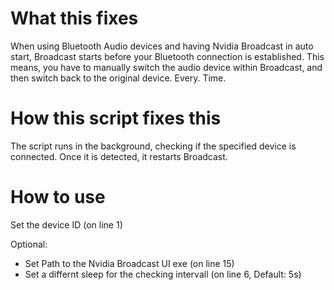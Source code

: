 # What this fixes
When using Bluetooth Audio devices and having Nvidia Broadcast in auto start, Broadcast starts before your Bluetooth connection is established. This means, you have to manually switch the audio device within Broadcast, and then switch back to the original device. 
Every. Time.

# How this script fixes this
The script runs in the background, checking if the specified device is connected. Once it is detected, it restarts Broadcast.

# How to use
Set the device ID (on line 1)

Optional:
  - Set Path to the Nvidia Broadcast UI exe (on line 15)
  - Set a differnt sleep for the checking intervall (on line 6, Default: 5s)
